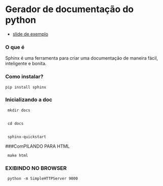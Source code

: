 # Gerador de documentação do python
+ [slide de exemplo](http://slides.com/lucassimonrodriguesmagalhaes/sphinx/fullscreen#/)
### O que é

Sphinx é uma ferramenta para criar uma documentação de maneira fácil,
inteligente e bonita.

### Como instalar?

    pip install sphinx


### Inicializando a doc

     mkdir docs


     cd docs


     sphinx-quickstart

###ComPILANDO PARA HTML

     make html

### EXIBINDO NO BROWSER

     python -m SimpleHTTPServer 9000


